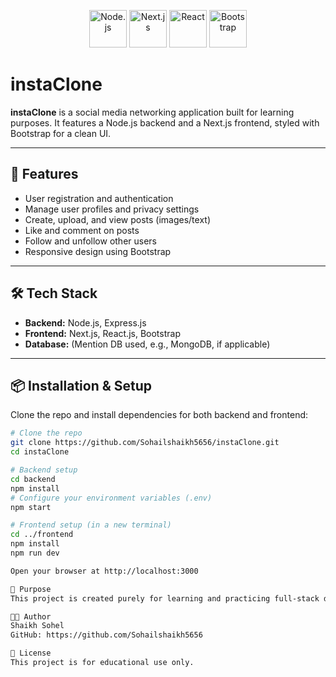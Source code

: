<p align="center">
  <img src="https://cdn.jsdelivr.net/gh/devicons/devicon/icons/nodejs/nodejs-original.svg" alt="Node.js" width="60" />
  <img src="https://cdn.jsdelivr.net/gh/devicons/devicon/icons/nextjs/nextjs-original.svg" alt="Next.js" width="60" />
  <img src="https://cdn.jsdelivr.net/gh/devicons/devicon/icons/react/react-original.svg" alt="React" width="60" />
  <img src="https://cdn.jsdelivr.net/gh/devicons/devicon/icons/bootstrap/bootstrap-plain.svg" alt="Bootstrap" width="60" />
</p>

# instaClone

**instaClone** is a social media networking application built for learning purposes. It features a Node.js backend and a Next.js frontend, styled with Bootstrap for a clean UI.

---

## 🚀 Features

- User registration and authentication
- Manage user profiles and privacy settings
- Create, upload, and view posts (images/text)
- Like and comment on posts
- Follow and unfollow other users
- Responsive design using Bootstrap

---

## 🛠 Tech Stack

- **Backend:** Node.js, Express.js
- **Frontend:** Next.js, React.js, Bootstrap
- **Database:** (Mention DB used, e.g., MongoDB, if applicable)

---

## 📦 Installation & Setup

Clone the repo and install dependencies for both backend and frontend:

```bash
# Clone the repo
git clone https://github.com/Sohailshaikh5656/instaClone.git
cd instaClone

# Backend setup
cd backend
npm install
# Configure your environment variables (.env)
npm start

# Frontend setup (in a new terminal)
cd ../frontend
npm install
npm run dev

Open your browser at http://localhost:3000

🎯 Purpose
This project is created purely for learning and practicing full-stack development using modern JavaScript frameworks and libraries.

👨‍💻 Author
Shaikh Sohel
GitHub: https://github.com/Sohailshaikh5656

📄 License
This project is for educational use only.
